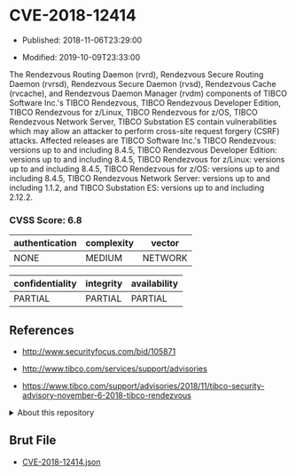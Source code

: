# CVE-2018-12414

- Published: 2018-11-06T23:29:00

- Modified: 2019-10-09T23:33:00

The Rendezvous Routing Daemon (rvrd), Rendezvous Secure Routing Daemon (rvrsd), Rendezvous Secure Daemon (rvsd), Rendezvous Cache (rvcache), and Rendezvous Daemon Manager (rvdm) components of TIBCO Software Inc.'s TIBCO Rendezvous, TIBCO Rendezvous Developer Edition, TIBCO Rendezvous for z/Linux, TIBCO Rendezvous for z/OS, TIBCO Rendezvous Network Server, TIBCO Substation ES contain vulnerabilities which may allow an attacker to perform cross-site request forgery (CSRF) attacks. Affected releases are TIBCO Software Inc.'s TIBCO Rendezvous: versions up to and including 8.4.5, TIBCO Rendezvous Developer Edition: versions up to and including 8.4.5, TIBCO Rendezvous for z/Linux: versions up to and including 8.4.5, TIBCO Rendezvous for z/OS: versions up to and including 8.4.5, TIBCO Rendezvous Network Server: versions up to and including 1.1.2, and TIBCO Substation ES: versions up to and including 2.12.2.

### CVSS Score: **6.8**

| authentication | complexity | vector |
| --- | --- | --- |
| NONE | MEDIUM | NETWORK |

| confidentiality | integrity | availability |
| --- | --- | --- |
| PARTIAL | PARTIAL | PARTIAL |

## References

* http://www.securityfocus.com/bid/105871

* http://www.tibco.com/services/support/advisories

* https://www.tibco.com/support/advisories/2018/11/tibco-security-advisory-november-6-2018-tibco-rendezvous

<details>
<summary>About this repository</summary> 

  This repository is part of the project [Live Hack CVE](https://github.com/Live-Hack-CVE). Main website can be found [www.live-hack.org](https://www.live-hack.org) 
  
  Made by [Sn0wAlice](https://github.com/Sn0wAlice) for the people that care about security and need to have a feed of the latest CVEs. Hope you enjoy it, don't forget to star the repo and follow me on [Twitter](https://twitter.com/Sn0wAlice) and [Github](https://github.com/Sn0wAlice). And that is my [personnal website](https://www.alice-snow.me/)

  - [Home Page](https://github.com/Live-Hack-CVE)
  - [Framework](https://github.com/Live-Hack-CVE/cve-framework)
  - [CVE database](https://github.com/Live-Hack-CVE/full_database)
  - [Changelog](https://github.com/Live-Hack-CVE/Changelog)
</details>

## Brut File

* [CVE-2018-12414.json](https://raw.githubusercontent.com/Live-Hack-CVE/full_database/main/cves/2018/CVE-2018-12414.json)


